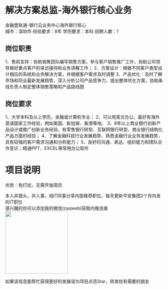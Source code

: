 # 解决方案总监-海外银行核心业务
金融壹账通-银行云业务中心海外银行核心  
城市：深圳市 经验要求：8年 学历要求：本科  招聘人数：1

## 岗位职责
1、售前支持：协助销售团队编写销售方案，参与客户销售推广工作，协助公司领导做好重点客户的来访接待和业务讲解工作；
   2、方案设计：根据不同客户类型设计相应的系统和业务解决方案，并根据客户需求及时调整
   3、产品优化：及时了解市场和同业最新发展趋势，深入分析公司产品竞争力，提出整体优化方案，协助条线负责人制定整体销售策略和产品路线图

## 岗位要求
1、大学本科及以上学历，金融或计算机专业；
   2、可以用英文办公，最好有海外英语国家工作经验，例如美国、新加坡、香港等地。
   3、8年以上商业银行创新产品设计或推广创新业务经验，有零售银行转型、互联网银行转型、商业银行结构化产品方面的经验；
   4、了解金融科技行业发展趋势、熟悉金融行业业务发展趋势，具有较强的客户需求沟通和分析能力；
   5、良好的沟通、表达、组织能力和团队合作意识；精通PPT、EXCEL等常用办公软件

# 项目说明

优势：免打扰，无需开放简历

本人非猎头，非人事，纯IT同事分享内部推荐职位，每天更新平安集团2个月内发的IT职位  
感兴趣的你可以添加我的微信(zaqweb)获取内推连接  
<img src="https://github.com/zaqweb/PA-IT-JOBS/blob/master/WechatICode.jpeg"  height="200" width="200">

如果该信息能帮忙获得更好的发展请为项目点亮Star，转发给有需要的朋友




